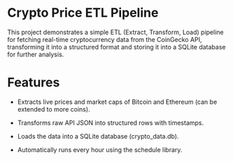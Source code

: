 # Crypto Price ETL Pipeline

This project demonstrates a simple ETL (Extract, Transform, Load) pipeline for fetching real-time cryptocurrency data from the CoinGecko API, transforming it into a structured format and storing it into a SQLite database for further analysis.

# Features

- Extracts live prices and market caps of Bitcoin and Ethereum (can be extended to more coins).

- Transforms raw API JSON into structured rows with timestamps.

- Loads the data into a SQLite database (crypto_data.db).

- Automatically runs every hour using the schedule library.
